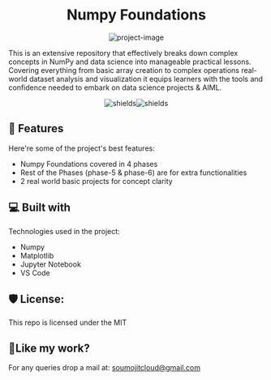 <h1 align="center" id="title">Numpy Foundations</h1>

<p align="center"><img src="https://socialify.git.ci/soumojit-dev/Numpy-Foundations/image?custom_language=Python&amp;description=1&amp;language=1&amp;name=1&amp;owner=1&amp;pattern=Brick+Wall&amp;theme=Dark" alt="project-image"></p>

<p id="description">This is an extensive repository that effectively breaks down complex concepts in NumPy and data science into manageable practical lessons. Covering everything from basic array creation to complex operations real-world dataset analysis and visualization it equips learners with the tools and confidence needed to embark on data science projects & AIML.</p>

<p align="center"><img src="https://img.shields.io/badge/Numpy-Python-Blue?style=flat-square" alt="shields"><img src="https://img.shields.io/badge/Jupter%20Notebook-orange?style=flat-square" alt="shields"></p>

  
  
<h2>🧐 Features</h2>

Here're some of the project's best features:

*   Numpy Foundations covered in 4 phases
*   Rest of the Phases (phase-5 & phase-6) are for extra functionalities
*   2 real world basic projects for concept clarity

  
  
<h2>💻 Built with</h2>

Technologies used in the project:

*   Numpy
*   Matplotlib
*   Jupyter Notebook
*   VS Code

<h2>🛡️ License:</h2>

This repo is licensed under the MIT

<h2>💖Like my work?</h2>

For any queries drop a mail at: soumojitcloud@gmail.com
